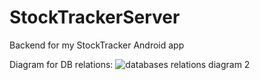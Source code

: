 # StockTrackerServer
Backend for my StockTracker Android app

Diagram for DB relations:
![databases relations diagram 2](https://github.com/MartinKoleff/StockTrackerServer/assets/52703399/44947468-de48-4ce4-bb88-ec7a974df0b3)

